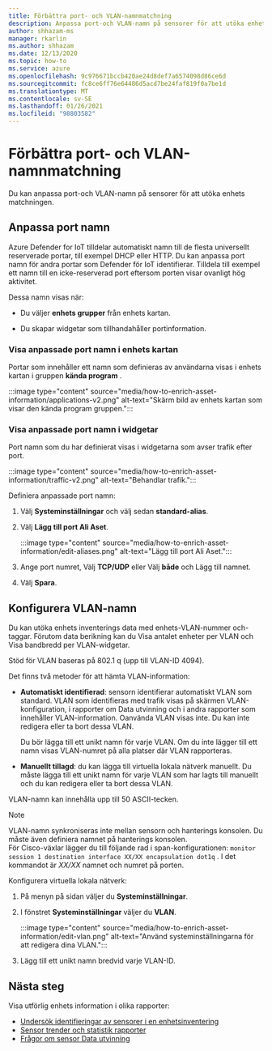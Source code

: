 ```yaml
---
title: Förbättra port- och VLAN-namnmatchning
description: Anpassa port-och VLAN-namn på sensorer för att utöka enhets matchningen.
author: shhazam-ms
manager: rkarlin
ms.author: shhazam
ms.date: 12/13/2020
ms.topic: how-to
ms.service: azure
ms.openlocfilehash: 9c976671bccb420ae24d8def7a6574098d86ce6d
ms.sourcegitcommit: fc8ce6ff76e64486d5acd7be24faf819f0a7be1d
ms.translationtype: MT
ms.contentlocale: sv-SE
ms.lasthandoff: 01/26/2021
ms.locfileid: "98803582"
---
```

# <a name="enhance-port-and-vlan-name-resolution"></a>Förbättra port- och VLAN-namnmatchning

Du kan anpassa port-och VLAN-namn på sensorer för att utöka enhets matchningen.

## <a name="customize-port-names"></a>Anpassa port namn

Azure Defender for IoT tilldelar automatiskt namn till de flesta universellt reserverade portar, till exempel DHCP eller HTTP. Du kan anpassa port namn för andra portar som Defender för IoT identifierar. Tilldela till exempel ett namn till en icke-reserverad port eftersom porten visar ovanligt hög aktivitet.

Dessa namn visas när:

  - Du väljer **enhets grupper** från enhets kartan.

  - Du skapar widgetar som tillhandahåller portinformation.

### <a name="view-custom-port-names-in-the-device-map"></a>Visa anpassade port namn i enhets kartan

Portar som innehåller ett namn som definieras av användarna visas i enhets kartan i gruppen **kända program** .

:::image type="content" source="media/how-to-enrich-asset-information/applications-v2.png" alt-text="Skärm bild av enhets kartan som visar den kända program gruppen.":::

### <a name="view-custom-port-names-in-widgets"></a>Visa anpassade port namn i widgetar

Port namn som du har definierat visas i widgetarna som avser trafik efter port.

:::image type="content" source="media/how-to-enrich-asset-information/traffic-v2.png" alt-text="Behandlar trafik.":::

Definiera anpassade port namn:

1. Välj **Systeminställningar** och välj sedan **standard-alias**.

2. Välj **Lägg till port Ali Aset**.

    :::image type="content" source="media/how-to-enrich-asset-information/edit-aliases.png" alt-text="Lägg till port Ali Aset.":::

3. Ange port numret, Välj **TCP/UDP** eller Välj **både** och Lägg till namnet.

4. Välj **Spara**.

## <a name="configure-vlan-names"></a>Konfigurera VLAN-namn

Du kan utöka enhets inventerings data med enhets-VLAN-nummer och-taggar. Förutom data berikning kan du Visa antalet enheter per VLAN och Visa bandbredd per VLAN-widgetar.

Stöd för VLAN baseras på 802.1 q (upp till VLAN-ID 4094).

Det finns två metoder för att hämta VLAN-information:

- **Automatiskt identifierad**: sensorn identifierar automatiskt VLAN som standard. VLAN som identifieras med trafik visas på skärmen VLAN-konfiguration, i rapporter om Data utvinning och i andra rapporter som innehåller VLAN-information. Oanvända VLAN visas inte. Du kan inte redigera eller ta bort dessa VLAN. 

  Du bör lägga till ett unikt namn för varje VLAN. Om du inte lägger till ett namn visas VLAN-numret på alla platser där VLAN rapporteras.

- **Manuellt tillagd**: du kan lägga till virtuella lokala nätverk manuellt. Du måste lägga till ett unikt namn för varje VLAN som har lagts till manuellt och du kan redigera eller ta bort dessa VLAN.

VLAN-namn kan innehålla upp till 50 ASCII-tecken.

> [!NOTE]
> VLAN-namn synkroniseras inte mellan sensorn och hanterings konsolen. Du måste även definiera namnet på hanterings konsolen.  
För Cisco-växlar lägger du till följande rad i span-konfigurationen: `monitor session 1 destination interface XX/XX encapsulation dot1q` . I det kommandot är *XX/XX* namnet och numret på porten.

Konfigurera virtuella lokala nätverk:

1. På menyn på sidan väljer du **Systeminställningar**.

2. I fönstret **Systeminställningar** väljer du **VLAN**.

    :::image type="content" source="media/how-to-enrich-asset-information/edit-vlan.png" alt-text="Använd systeminställningarna för att redigera dina VLAN.":::

3. Lägg till ett unikt namn bredvid varje VLAN-ID.

## <a name="next-steps"></a>Nästa steg

Visa utförlig enhets information i olika rapporter:

- [Undersök identifieringar av sensorer i en enhetsinventering](how-to-investigate-sensor-detections-in-a-device-inventory.md)
- [Sensor trender och statistik rapporter](how-to-create-trends-and-statistics-reports.md)
- [Frågor om sensor Data utvinning](how-to-create-data-mining-queries.md)
